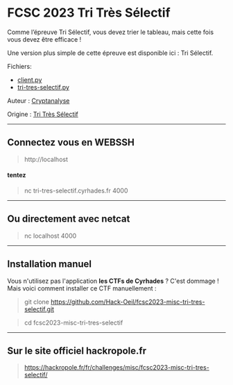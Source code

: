 # FCSC 2023 Tri Très Sélectif

Comme l’épreuve Tri Sélectif, vous devez trier le tableau, mais cette fois vous devez être efficace !

Une version plus simple de cette épreuve est disponible ici : Tri Sélectif.


Fichiers:
- [client.py](client.py)
- [tri-tres-selectif.py](tri-tres-selectif.py)


Auteur : [Cryptanalyse](https://x.com/Cryptanalyse)


Origine : [Tri Très Sélectif](https://hackropole.fr/fr/challenges/misc/fcsc2023-misc-tri-tres-selectif/)


-----------

## Connectez vous en WEBSSH
> http://localhost

#### tentez 
> nc tri-tres-selectif.cyrhades.fr 4000

-----------

## Ou directement avec netcat
> nc localhost 4000


-----------


## Installation manuel
Vous n'utilisez pas l'application **les CTFs de Cyrhades** ? C'est dommage !
Mais voici comment installer ce CTF manuellement :

> git clone https://github.com/Hack-Oeil/fcsc2023-misc-tri-tres-selectif.git

> cd fcsc2023-misc-tri-tres-selectif


-----------


## Sur le site officiel hackropole.fr
> https://hackropole.fr/fr/challenges/misc/fcsc2023-misc-tri-tres-selectif/